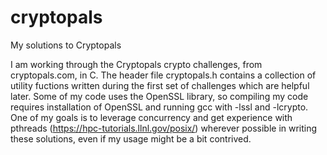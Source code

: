 # cryptopals
My solutions to Cryptopals 

I am working through the Cryptopals crypto challenges, from 
cryptopals.com, in C. The header file cryptopals.h contains a 
collection of utility fuctions written during the first set of 
challenges which are helpful later. Some of my code uses the OpenSSL 
library, so compiling my code requires installation of OpenSSL and 
running gcc with -lssl and -lcrypto. One of my goals is to leverage 
concurrency and get experience with pthreads 
(https://hpc-tutorials.llnl.gov/posix/) wherever possible in 
writing these solutions, even if my usage might be a bit contrived.
